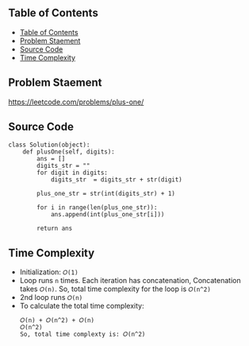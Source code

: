 ## Table of Contents
- [Table of Contents](#table-of-contents)
- [Problem Staement](#problem-staement)
- [Source Code](#source-code)
- [Time Complexity](#time-complexity)

## Problem Staement
https://leetcode.com/problems/plus-one/

## Source Code
```
class Solution(object):
    def plusOne(self, digits):
        ans = []
        digits_str = ""
        for digit in digits:
            digits_str  = digits_str + str(digit)

        plus_one_str = str(int(digits_str) + 1)

        for i in range(len(plus_one_str)):
            ans.append(int(plus_one_str[i]))
        
        return ans
```
## Time Complexity
- Initialization: `𝑂(1)`
- Loop runs `n` times. Each iteration has concatenation, Concatenation takes `𝑂(n)`. So, total time complexity for the loop is `𝑂(n^2)`
- 2nd loop runs `𝑂(n)`
- To calculate the total time complexity:
    ```
    𝑂(n) + 𝑂(n^2) + 𝑂(n)
    𝑂(n^2)
    So, total time complexty is: 𝑂(n^2)
   ```